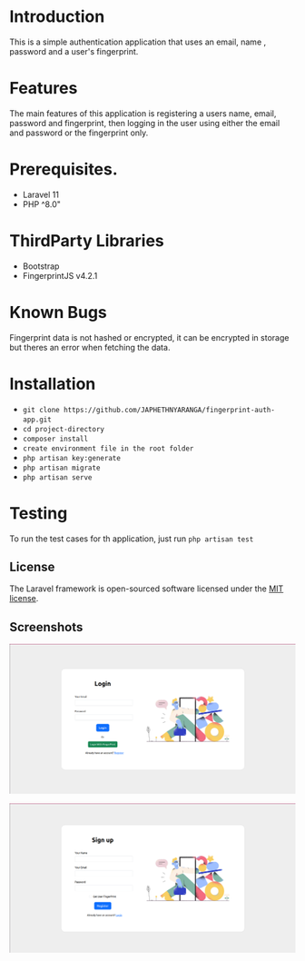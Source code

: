 # Introduction
This is a simple authentication application that uses an email, name , password and a user's fingerprint.

# Features
The main features of this application is registering a users name, email, password and fingerprint, then logging in the user using either the email and password or the fingerprint only.

# Prerequisites.
* Laravel 11
* PHP ^8.0"

# ThirdParty Libraries
* Bootstrap
* FingerprintJS v4.2.1

# Known Bugs
Fingerprint data is not hashed or encrypted, it can be encrypted in storage but theres an error when fetching the data.

# Installation
* `git clone https://github.com/JAPHETHNYARANGA/fingerprint-auth-app.git`
* `cd project-directory`
* `composer install`
* `create environment file in the root folder `
* `php artisan key:generate`
* `php artisan migrate`
* `php artisan serve`

# Testing
To run the test cases for th application, just run 
`php artisan test`
## License

The Laravel framework is open-sourced software licensed under the [MIT license](https://opensource.org/licenses/MIT).

## Screenshots
![alt text](<Screenshot from 2024-03-06 23-07-46.png>)

![alt text](<Screenshot from 2024-03-06 23-11-02.png>)
